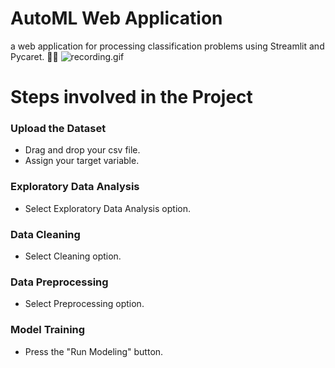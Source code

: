 # AutoML Web Application
a web application for processing classification problems using Streamlit and Pycaret. 🔎🔎
![recording.gif](https://github.com/karinmash/AutoML/blob/e073a7df31849cff38352435cf771710524ad110/recording.gif)

# Steps involved in the Project
### Upload the Dataset
  * Drag and drop your csv file.
  * Assign your target variable.

### Exploratory Data Analysis
  * Select Exploratory Data Analysis option.

### Data Cleaning
  * Select Cleaning option.

### Data Preprocessing
  * Select Preprocessing option.
    
### Model Training
  * Press the "Run Modeling" button.


    







   





 
